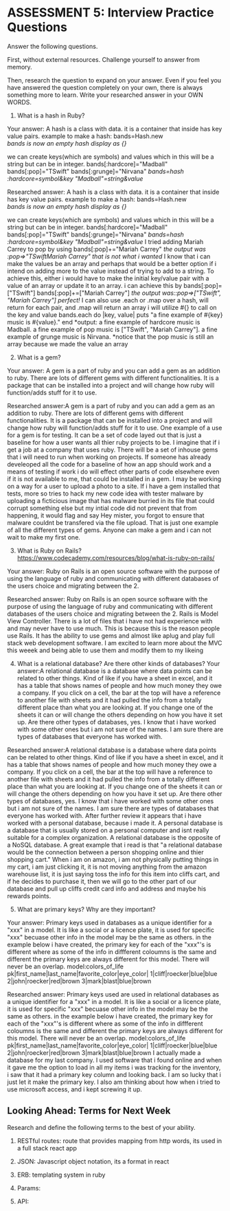 # ASSESSMENT 5: Interview Practice Questions

Answer the following questions.

First, without external resources. Challenge yourself to answer from memory.

Then, research the question to expand on your answer. Even if you feel you have answered the question completely on your own, there is always something more to learn. Write your researched answer in your OWN WORDS.

1. What is a hash in Ruby?

Your answer: A hash is a class with data. it is a container that inside has key value pairs. example
to make a hash:
    bands=Hash.new  
        *bands is now an empty hash display as {}*

we can create keys(which are symbols) and values which in this will be a string but can be in integer.
    bands[:hardcore]="Madball"
    bands[:pop]="TSwift"
    bands[:grunge]="Nirvana"
        *bands=hash :hardcore=symbol&key "Madball"=string&value*


Researched answer:
A hash is a class with data. it is a container that inside has key value pairs. example
to make a hash:
    bands=Hash.new  
        *bands is now an empty hash display as {}*

we can create keys(which are symbols) and values which in this will be a string but can be in integer.
    bands[:hardcore]="Madball"
    bands[:pop]="TSwift"
    bands[:grunge]="Nirvana"
        *bands=hash :hardcore=symbol&key "Madball"=string&value*
I tried adding Mariah Carrey to pop by using 
    bands[:pop]+="Mariah Carrey" 
    *the output was :pop=>"TSwiftMariah Carrey" that is not what i wanted*
I know that i can make the values be an array and perhaps that would be a better option if i intend on adding more to the value instead of trying to add to a string. To achieve this, either i would have to make the initial key/value pair with a value of an array or update it to an array. i can achieve this by
    bands[:pop]=["TSwift"]
    bands[:pop]+=["Mariah Carrey"]
        *the output was::pop=>["TSwift", "Mariah Carrey"]*
        *perfect!*
I can also use .each or .map over a hash, will return for each pair, and .map will return an array
i will utilize #{} to call on the key and value
        bands.each do |key, value| 
            puts "a fine example of #{key} music is #{value}."
        end
            *output:
            a fine example of hardcore music is Madball.
            a fine example of pop music is ["TSwift", "Mariah Carrey"].
            a fine example of grunge music is Nirvana.
                *notice that the pop music is still an array because we made the value an array
        
2. What is a gem?

Your answer: A gem is a part of ruby and you can add a gem as an addition to ruby. There are lots of different gems with different functionalities. It is a package that can be installed into a project and will change how ruby will function/adds stuff for it to use.

Researched answer:A gem is a part of ruby and you can add a gem as an addition to ruby. There are lots of different gems with different functionalities. It is a package that can be installed into a project and will change how ruby will function/adds stuff for it to use. One example of a use for a gem is for testing. It can be a set of code layed out that is just a baseline for how a user wants all thier ruby projects to be. I imagine that if i get a job at a company that uses ruby. There will be a set of inhouse gems that i will need to run when working on projects. If someone has already develeoped all the code for a baseline of how an app should work and a means of testing if work i do will effect other parts of code elsewhere even if it is not available to me, that could be installed in a gem. I may be working on a way for a user to upload a photo to a site. If i have a gem installed that tests, more so tries to hack my new code idea with tester malware by uploading a ficticious image  that has malware burried in its file that could corrupt something else but my intial code did not prevent that from happening, it would flag and say Hey mister, you forgot to ensure that malware couldnt be transfered via the file upload. That is just one example of all the different types of gems. Anyone can make a gem and i can not wait to make my first one.

3. What is Ruby on Rails?
https://www.codecademy.com/resources/blog/what-is-ruby-on-rails/

Your answer: Ruby on Rails is an open source software with the purpose of using the language of ruby and communicating with different databases of the users choice and migrating between the 2. 

Researched answer:
Ruby on Rails is an open source software with the purpose of using the language of ruby and communicating with different databases of the users choice and migrating between the 2. Rails is  Model View Controller. There is a lot of files that i have not had experience with and may never have to use much. This is because this is the reason people use Rails. It has the ability to use gems and almost like aplug and play full stack web development software. I am excited to learn more about the MVC this weeek and being able to use them and modify them to my likeing


4. What is a relational database? Are there other kinds of databases? 
Your answer:A relational database is a database where data points can be related to other things. Kind of like if you have a sheet in excel, and it has a table that shows names of people and how much money they owe a company. If you click on a cell, the bar at the top will have a reference to another file with sheets and it had pulled the info from a totally different place than what you are looking at. If you change one of the sheets it can or will change the others depending on how you have it set up. Are there other types of databases, yes. I know that i have worked with some other ones but i am not sure of the names. I am sure there are types of databases that everyone has worked with. 

Researched answer:A relational database is a database where data points can be related to other things. Kind of like if you have a sheet in excel, and it has a table that shows names of people and how much money they owe a company. If you click on a cell, the bar at the top will have a reference to another file with sheets and it had pulled the info from a totally different place than what you are looking at. If you change one of the sheets it can or will change the others depending on how you have it set up. Are there other types of databases, yes. I know that i have worked with some other ones but i am not sure of the names. I am sure there are types of databases that everyone has worked with. After further review it appears that i have worked with a personal database, because i made it. A personal database is a database that is usually stored on a personal computer and isnt really suitable for a complex organization. A relational database is the opposite of a NoSQL database. A great example that i read is that "a relational database would be the connection between a person shopping online and thier shopping cart." When i am on amazon, i am not physically putting things in my cart, i am just clicking it, it is not moving anything from the amazon warehouse list, it is just saying toss the info for this item into cliffs cart, and if he decides to purchase it, then we will go to the other part of our database and pull up cliffs credit card info and address and maybe his rewards points.

5. What are primary keys? Why are they important?

Your answer: Primary keys used in databases as a unique identifier for a "xxx" in a model. It is like a social or a licence plate, it is used for specific "xxx" becuase other info in the model may be the same as others. in the example below i have created, the primary key for each of the "xxx"'s is different where as some of the info in diffferent coloumns is the same and different the primary keys are always different for this model. There will never be an overlap. 
model:colors_of_life
pk|first_name|last_name|favorite_color|eye_color|
1|cliff|roecker|blue|blue
2|john|roecker|red|brown
3|mark|blast|blue|brown

Researched answer:
Primary keys used are used in relational databases as a unique identifier for a "xxx" in a model. It is like a social or a licence plate, it is used for specific "xxx" becuase other info in the model may be the same as others. in the example below i have created, the primary key for each of the "xxx"'s is different where as some of the info in diffferent coloumns is the same and different the primary keys are always different for this model. There will never be an overlap. 
model:colors_of_life
pk|first_name|last_name|favorite_color|eye_color|
1|cliff|roecker|blue|blue
2|john|roecker|red|brown
3|mark|blast|blue|brown
I actually made a database for my last company. I used software that i found online and when it gave me the option to load in all my items i was tracking for the inventory, i saw that it had a primary key column and looking back. I am so lucky that i just let it make the primary key. I also am thinking about how when i tried to use microsoft access, and i kept screwing it up. 

## Looking Ahead: Terms for Next Week

Research and define the following terms to the best of your ability.

1. RESTful routes: route that provides mapping from http words, its used in a full stack react app

2. JSON: Javascript object notation, its a format in react

3. ERB: templating system in ruby

4. Params:

5. API:
